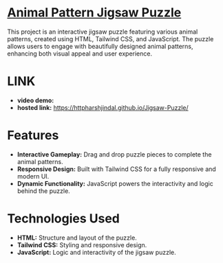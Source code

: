 # [Animal Pattern Jigsaw Puzzle](https://httpharshjindal.github.io/Jigsaw-Puzzle/)
This project is an interactive jigsaw puzzle featuring various animal patterns, created using HTML, Tailwind CSS, and JavaScript. The puzzle allows users to engage with beautifully designed animal patterns, enhancing both visual appeal and user experience.

# **LINK**
- **video demo:**
- **hosted link:** https://httpharshjindal.github.io/Jigsaw-Puzzle/

# **Features**
- **Interactive Gameplay:** Drag and drop puzzle pieces to complete the animal patterns.
- **Responsive Design:** Built with Tailwind CSS for a fully responsive and modern UI.
- **Dynamic Functionality:** JavaScript powers the interactivity and logic behind the puzzle.



# **Technologies Used**
- **HTML:** Structure and layout of the puzzle.
- **Tailwind CSS:** Styling and responsive design.
- **JavaScript:** Logic and interactivity of the jigsaw puzzle.
